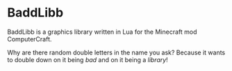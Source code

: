 # BaddLibb
BaddLibb is a graphics library written in Lua for the Minecraft mod ComputerCraft.

Why are there random double letters in the name you ask? Because it wants to double down on it being *bad* and on it being a *library*!
